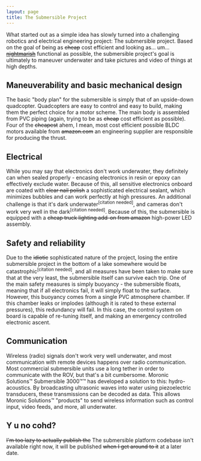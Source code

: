 ```yaml
---
layout: page
title: The Submersible Project
---
```

What started out as a simple idea has slowly turned into a challenging robotics and electrical engineering project: The submersible project. Based on the goal of being as ~~cheap~~ cost efficient and looking as... um... ~~[nightmarish](/submersible-project/gallery)~~ functional as possible, the submersible project's goal is ultimately to maneuver underwater and take pictures and video of things at high depths.
## Maneuverability and basic mechanical design
The basic "body plan" for the submersible is simply that of an upside-down quadcopter. Quadcopters are easy to control and easy to build, making them the perfect choice for a motor scheme. The main body is assembled from PVC piping (again, trying to be as ~~cheap~~ cost efficient as possible). Four of the ~~cheapest~~ ahem, I mean, most cost efficient possible BLDC motors available from ~~amazon.com~~ an engineering supplier are responsible for producing the thrust.
## Electrical
While you may say that electronics don't work underwater, they definitely can when sealed properly - encasing electronics in resin or epoxy can effectively exclude water. Because of this, all sensitive electronics onboard are coated with ~~clear nail polish~~ a sophisticated electrical sealant, which minimizes bubbles and can work perfectly at high pressures. An additional challenge is that it's dark underwater<sup>\[citation needed\]</sup>, and cameras don't work very well in the dark<sup>\[citation needed\]</sup>. Because of this, the submersible is equipped with a ~~cheap truck lighting add-on from amazon~~ high-power LED assembly.
## Safety and reliability
Due to the ~~idiotic~~ sophisticated nature of the project, losing the entire submersible project in the bottom of a lake somewhere would be catastrophic<sup>\[citation needed\]</sup>, and all measures have been taken to make sure that at the very least, the submersible itself can survive each trip. One of the main safety measures is simply buoyancy - the submersible floats, meaning that if all electronics fail, it will simply float to the surface. However, this buoyancy comes from a single PVC atmosphere chamber. If this chamber leaks or implodes (although it is rated to these external pressures), this redundancy will fail. In this case, the control system on board is capable of re-tuning itself, and making an emergency controlled electronic ascent.
## Communication
Wireless (radio) signals don't work very well underwater, and most communication with remote devices happens over radio communication. Most commercial submersible units use a long tether in order to communicate with the ROV, but that's a bit cumbersome. Moronic Solutions™ Submersible 3000™™ has developed a solution to this: hydro-acoustics. By broadcasting ultrasonic waves into water using piezoelectric transducers, these transmissions can be decoded as data. This allows Moronic Solutions™ "products" to send wireless information such as control input, video feeds, and more, all underwater.
## Y u no cohd?
~~I'm too lazy to actually publish the~~ The submersible platform codebase isn't available right now, it will be published ~~when I get around to it~~ at a later date.
